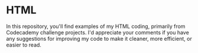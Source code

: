 # HTML
In this repository, you'll find examples of my HTML coding, primarily from Codecademy challenge projects. I'd appreciate your comments if you have any suggestions for improving my code to make it cleaner, more efficient, or easier to read.
